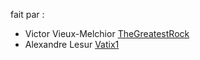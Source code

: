 fait par :
- Victor Vieux-Melchior [TheGreatestRock](https://github.com/TheGreatestRock)
- Alexandre Lesur [Vatix1](https://github.com/Vatix1)
